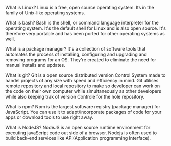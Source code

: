 What is Linux?
Linux is a free, open source operating system. Its in the family of Unix-like operating systems. 

What is bash?
Bash is the shell, or command language interpreter for the operating system. It's the default shell for Linux and is also open source. It's therefore very portable and has been ported for other operating systems as well.

What is a package manager?
It's a collection of software tools that automates the process of installing, configuring and upgrading and removing programs for an OS. They're created to eliminate the need for manual installs and updates. 

What is git?
Git is a open source distributed version Control System made to handel projects of any size with speed and efficiency in mind. Git utilises remote repository and local repository to make so developer can work on the code on their own computer while simultaneously as other developers while also keeping trak of version Controle for the hole repository.

What is npm?
Npm is the largest software registry (package manager) for JavaScript. You can use it to adapt/incorporate packages of code for your apps or download tools to use right away. 

What is NodeJS?
NodeJS is an open source runtime environment for executing javaScript code out side of a browser. Nodejs is often used to build back-end services like API(Application programming Interface).
